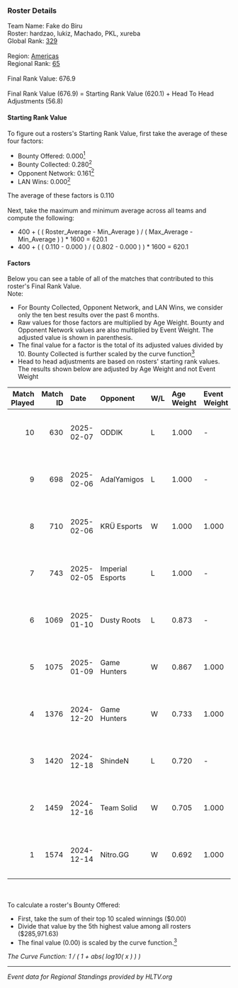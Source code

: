 ### Roster Details<br />
Team Name: Fake do Biru<br />
Roster: hardzao, lukiz, Machado, PKL, xureba<br />
Global Rank: [329](../../standings_global_2025_02_28.md)<br />
<br />
Region: [Americas]( ../../standings_americas_2025_02_28.md)<br />
Regional Rank: [65]( ../../standings_americas_2025_02_28.md)<br />
<br />
Final Rank Value:  676.9<br />
<br />
Final Rank Value (676.9) = Starting Rank Value (620.1) + Head To Head Adjustments (56.8)<br />

#### Starting Rank Value<br />
To figure out a rosters's Starting Rank Value, first take the average of these four factors:<br />
- Bounty Offered: 0.000[<sup>1</sup>](#table2)
- Bounty Collected: 0.280[<sup>2</sup>](#table1)
- Opponent Network: 0.161[<sup>2</sup>](#table1)
- LAN Wins: 0.000[<sup>2</sup>](#table1)

The average of these factors is 0.110<br />
<br />
Next, take the maximum and minimum average across all teams and compute the following:<br />
- 400 + ( ( Roster_Average - Min_Average ) / ( Max_Average - Min_Average ) ) * 1600 = 620.1
- 400 + ( ( 0.110 - 0.000 ) / ( 0.802 - 0.000 ) ) * 1600 = 620.1


#### Factors<br />
Below you can see a table of all of the matches that contributed to this roster's Final Rank Value.<br />
Note:<br />

- For Bounty Collected, Opponent Network, and LAN Wins, we consider only the ten best results over the past 6 months.
- Raw values for those factors are multiplied by Age Weight. Bounty and Opponent Network values are also multiplied by Event Weight. The adjusted value is shown in parenthesis.
- The final value for a factor is the total of its adjusted values divided by 10. Bounty Collected is further scaled by the curve function[<sup>3</sup>](#curveFunction)
- Head to head adjustments are based on rosters' starting rank values. The results shown below are adjusted by Age Weight and not Event Weight
<span id="table1"></span><br />


| Match Played | Match ID | Date       | Opponent         | W/L | Age Weight | Event Weight | Bounty Collected | Opponent Network | LAN Wins  | H2H Adj. | Roster                               |
| -: | -: | :- | :- | :- | :- | :- | :- | :- | :- | -: | :- |
|           10 |      630 | 2025-02-07 | ODDIK            | L   | 1.000      | -            | -                | -                | -         |    -3.05 | hardzao, lukiz, Machado, PKL, xureba |
|            9 |      698 | 2025-02-06 | AdalYamigos      | L   | 1.000      | -            | -                | -                | -         |    -9.16 | hardzao, lukiz, Machado, PKL, xureba |
|            8 |      710 | 2025-02-06 | KRÜ Esports      | W   | 1.000      | 1.000        | 0.002 (0.002)    | 0.118 (0.118)    | 0 (0.000) |    16.32 | hardzao, lukiz, Machado, PKL, xureba |
|            7 |      743 | 2025-02-05 | Imperial Esports | L   | 1.000      | -            | -                | -                | -         |    -2.37 | hardzao, lukiz, Machado, PKL, xureba |
|            6 |     1069 | 2025-01-10 | Dusty Roots      | L   | 0.873      | -            | -                | -                | -         |    -7.89 | hardzao, lukiz, Machado, PKL, xureba |
|            5 |     1075 | 2025-01-09 | Game Hunters     | W   | 0.867      | 1.000        | 0.003 (0.003)    | 0.425 (0.369)    | 0 (0.000) |    18.65 | hardzao, lukiz, Machado, PKL, xureba |
|            4 |     1376 | 2024-12-20 | Game Hunters     | W   | 0.733      | 1.000        | 0.003 (0.002)    | 0.425 (0.312)    | 0 (0.000) |    16.52 | hardzao, lukiz, Machado, PKL, xureba |
|            3 |     1420 | 2024-12-18 | ShindeN          | L   | 0.720      | -            | -                | -                | -         |    -7.12 | hardzao, lukiz, Machado, PKL, xureba |
|            2 |     1459 | 2024-12-16 | Team Solid       | W   | 0.705      | 1.000        | 0.027 (0.019)    | 0.653 (0.461)    | 0 (0.000) |    19.98 | hardzao, lukiz, Machado, PKL, xureba |
|            1 |     1574 | 2024-12-14 | Nitro.GG         | W   | 0.692      | 1.000        | 0.002 (0.001)    | 0.507 (0.351)    | 0 (0.000) |    14.91 | hardzao, lukiz, Machado, PKL, xureba |

<br />
<span id="table2"></span><br />
To calculate a roster's Bounty Offered:<br />

- First, take the sum of their top 10 scaled winnings ($0.00)
- Divide that value by the 5th highest value among all rosters ($285,971.63)
- The final value (0.00) is scaled by the curve function.[<sup>3</sup>](#curveFunction)

<span id="curveFunction"></span>_The Curve Function: 1 / ( 1 + abs( log10( x ) ) )_<br />

---
_Event data for Regional Standings provided by HLTV.org_<br />
